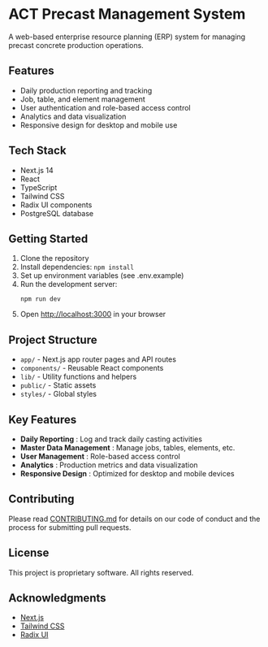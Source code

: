 
# ACT Precast Management System

A web-based enterprise resource planning (ERP) system for managing precast concrete production operations.

## Features

* Daily production reporting and tracking
* Job, table, and element management
* User authentication and role-based access control
* Analytics and data visualization
* Responsive design for desktop and mobile use

## Tech Stack

* Next.js 14
* React
* TypeScript
* Tailwind CSS
* Radix UI components
* PostgreSQL database

## Getting Started

1. Clone the repository
2. Install dependencies:
   `npm install`
3. Set up environment variables (see .env.example)
4. Run the development server:
   ```
   npm run dev
   ```
5. Open [http://localhost:3000]() in your browser

## Project Structure

* `app/` - Next.js app router pages and API routes
* `components/` - Reusable React components
* `lib/` - Utility functions and helpers
* `public/` - Static assets
* `styles/` - Global styles

## Key Features

* **Daily Reporting** : Log and track daily casting activities
* **Master Data Management** : Manage jobs, tables, elements, etc.
* **User Management** : Role-based access control
* **Analytics** : Production metrics and data visualization
* **Responsive Design** : Optimized for desktop and mobile devices

## Contributing

Please read [CONTRIBUTING.md]() for details on our code of conduct and the process for submitting pull requests.

## License

This project is proprietary software. All rights reserved.

## Acknowledgments

* [Next.js]()
* [Tailwind CSS]()
* [Radix UI]()
